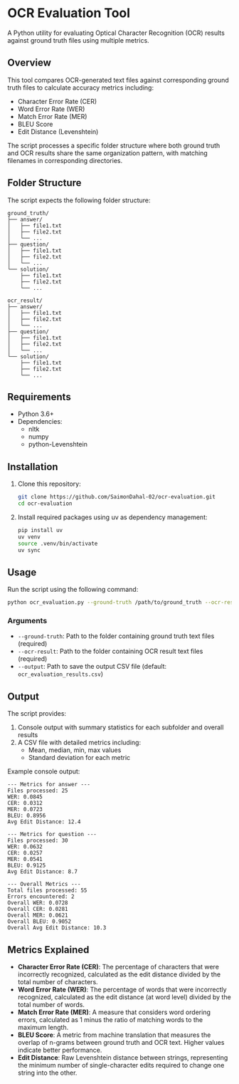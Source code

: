 # OCR Evaluation Tool

A Python utility for evaluating Optical Character Recognition (OCR) results against ground truth files using multiple metrics.

## Overview

This tool compares OCR-generated text files against corresponding ground truth files to calculate accuracy metrics including:
- Character Error Rate (CER)
- Word Error Rate (WER)
- Match Error Rate (MER)
- BLEU Score
- Edit Distance (Levenshtein)

The script processes a specific folder structure where both ground truth and OCR results share the same organization pattern, with matching filenames in corresponding directories.

## Folder Structure

The script expects the following folder structure:
```
ground_truth/
├── answer/
│   ├── file1.txt
│   ├── file2.txt
│   └── ...
├── question/
│   ├── file1.txt
│   ├── file2.txt
│   └── ...
└── solution/
    ├── file1.txt
    ├── file2.txt
    └── ...

ocr_result/
├── answer/
│   ├── file1.txt
│   ├── file2.txt
│   └── ...
├── question/
│   ├── file1.txt
│   ├── file2.txt
│   └── ...
└── solution/
    ├── file1.txt
    ├── file2.txt
    └── ...
```

## Requirements

- Python 3.6+
- Dependencies:
  - nltk
  - numpy
  - python-Levenshtein

## Installation

1. Clone this repository:
   ```bash
   git clone https://github.com/SaimonDahal-02/ocr-evaluation.git
   cd ocr-evaluation
   ```

2. Install required packages using uv as dependency management:
   ```bash
   pip install uv
   uv venv
   source .venv/bin/activate
   uv sync
   ```

## Usage

Run the script using the following command:

```bash
python ocr_evaluation.py --ground-truth /path/to/ground_truth --ocr-result /path/to/ocr_result --output results.csv
```

### Arguments

- `--ground-truth`: Path to the folder containing ground truth text files (required)
- `--ocr-result`: Path to the folder containing OCR result text files (required)
- `--output`: Path to save the output CSV file (default: `ocr_evaluation_results.csv`)

## Output

The script provides:

1. Console output with summary statistics for each subfolder and overall results
2. A CSV file with detailed metrics including:
   - Mean, median, min, max values
   - Standard deviation for each metric

Example console output:
```
--- Metrics for answer ---
Files processed: 25
WER: 0.0845
CER: 0.0312
MER: 0.0723
BLEU: 0.8956
Avg Edit Distance: 12.4

--- Metrics for question ---
Files processed: 30
WER: 0.0632
CER: 0.0257
MER: 0.0541
BLEU: 0.9125
Avg Edit Distance: 8.7

--- Overall Metrics ---
Total files processed: 55
Errors encountered: 2
Overall WER: 0.0728
Overall CER: 0.0281
Overall MER: 0.0621
Overall BLEU: 0.9052
Overall Avg Edit Distance: 10.3
```

## Metrics Explained

- **Character Error Rate (CER)**: The percentage of characters that were incorrectly recognized, calculated as the edit distance divided by the total number of characters.
- **Word Error Rate (WER)**: The percentage of words that were incorrectly recognized, calculated as the edit distance (at word level) divided by the total number of words.
- **Match Error Rate (MER)**: A measure that considers word ordering errors, calculated as 1 minus the ratio of matching words to the maximum length.
- **BLEU Score**: A metric from machine translation that measures the overlap of n-grams between ground truth and OCR text. Higher values indicate better performance.
- **Edit Distance**: Raw Levenshtein distance between strings, representing the minimum number of single-character edits required to change one string into the other.

